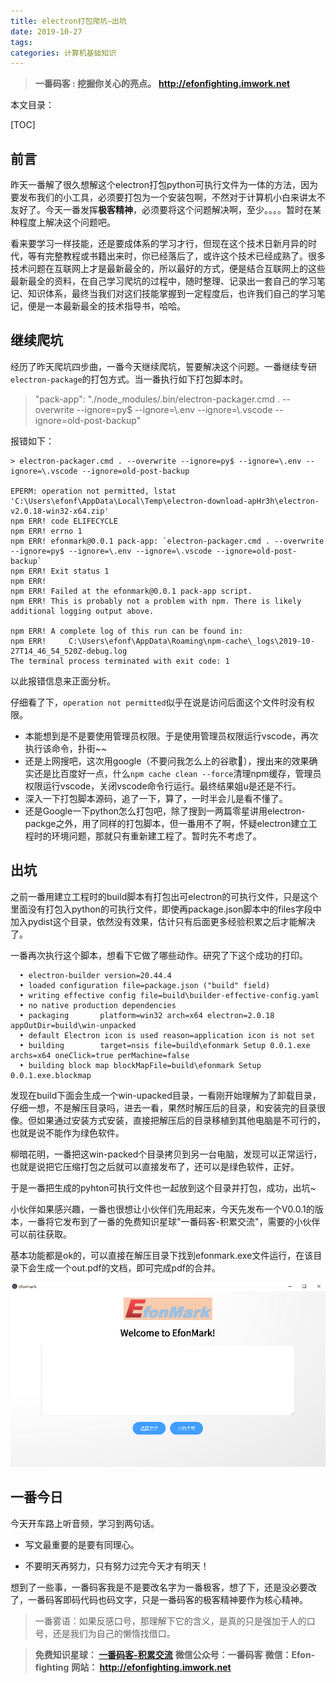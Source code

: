 ```yaml
---
title: electron打包爬坑—出坑
date: 2019-10-27
tags: 
categories: 计算机基础知识
---
```


> **一番码客 : 挖掘你关心的亮点。**
> **http://efonfighting.imwork.net**

本文目录：

[TOC]

## 前言

昨天一番解了很久想解这个electron打包python可执行文件为一体的方法，因为要发布我们的小工具，必须要打包为一个安装包啊，不然对于计算机小白来讲太不友好了。今天一番发挥**极客精神**，必须要将这个问题解决啊，至少。。。。暂时在某种程度上解决这个问题吧。

看来要学习一样技能，还是要成体系的学习才行，但现在这个技术日新月异的时代，等有完整教程或书籍出来时，你已经落后了，或许这个技术已经成熟了。很多技术问题在互联网上才是最新最全的，所以最好的方式，便是结合互联网上的这些最新最全的资料，在自己学习爬坑的过程中，随时整理、记录出一套自己的学习笔记、知识体系，最终当我们对这们技能掌握到一定程度后，也许我们自己的学习笔记，便是一本最新最全的技术指导书，哈哈。

## 继续爬坑

经历了昨天爬坑四步曲，一番今天继续爬坑，誓要解决这个问题。一番继续专研`electron-package`的打包方式。当一番执行如下打包脚本时。

>  "pack-app": "./node_modules/.bin/electron-packager.cmd . --overwrite --ignore=py$ --ignore=\\.env --ignore=\\.vscode --ignore=old-post-backup"

报错如下：

```
> electron-packager.cmd . --overwrite --ignore=py$ --ignore=\.env --ignore=\.vscode --ignore=old-post-backup

EPERM: operation not permitted, lstat 'C:\Users\efonf\AppData\Local\Temp\electron-download-apHr3h\electron-v2.0.18-win32-x64.zip'
npm ERR! code ELIFECYCLE
npm ERR! errno 1
npm ERR! efonmark@0.0.1 pack-app: `electron-packager.cmd . --overwrite --ignore=py$ --ignore=\.env --ignore=\.vscode --ignore=old-post-backup`
npm ERR! Exit status 1
npm ERR! 
npm ERR! Failed at the efonmark@0.0.1 pack-app script.
npm ERR! This is probably not a problem with npm. There is likely additional logging output above.

npm ERR! A complete log of this run can be found in:
npm ERR!     C:\Users\efonf\AppData\Roaming\npm-cache\_logs\2019-10-27T14_46_54_520Z-debug.log
The terminal process terminated with exit code: 1
```

以此报错信息来正面分析。

仔细看了下，`operation not permitted`似乎在说是访问后面这个文件时没有权限。

* 本能想到是不是要使用管理员权限。于是使用管理员权限运行vscode，再次执行该命令，扑街~~
* 还是上网搜吧，这次用google（不要问我怎么上的谷歌🧐），搜出来的效果确实还是比百度好一点，什么`npm cache clean --force`清理npm缓存，管理员权限运行vscode，关闭vscode命令行运行。最终结果姐u是还是不行。
* 深入一下打包脚本源码，追了一下，算了，一时半会儿是看不懂了。
* 还是Google一下python怎么打包吧，除了搜到一两篇零星讲用electron-packge之外，用了同样的打包脚本，但一番用不了啊，怀疑electron建立工程时的环境问题，那就只有重新建工程了。暂时先不考虑了。

## 出坑

之前一番用建立工程时的build脚本有打包出可electron的可执行文件，只是这个里面没有打包入python的可执行文件，即使再package.json脚本中的files字段中加入pydist这个目录，依然没有效果，估计只有后面更多经验积累之后才能解决了。

一番再次执行这个脚本，想看下它做了哪些动作。研究了下这个成功的打印。

```
  • electron-builder version=20.44.4
  • loaded configuration file=package.json ("build" field)
  • writing effective config file=build\builder-effective-config.yaml
  • no native production dependencies
  • packaging       platform=win32 arch=x64 electron=2.0.18 appOutDir=build\win-unpacked
  • default Electron icon is used reason=application icon is not set
  • building        target=nsis file=build\efonmark Setup 0.0.1.exe archs=x64 oneClick=true perMachine=false
  • building block map blockMapFile=build\efonmark Setup 0.0.1.exe.blockmap
```

发现在build下面会生成一个win-upacked目录，一看刚开始理解为了卸载目录，仔细一想，不是解压目录吗，进去一看，果然时解压后的目录，和安装完的目录很像。但如果通过安装方式安装，直接把解压后的目录移植到其他电脑是不可行的，也就是说不能作为绿色软件。

柳暗花明，一番把这win-packed个目录拷贝到另一台电脑，发现可以正常运行，也就是说把它压缩打包之后就可以直接发布了，还可以是绿色软件，正好。

于是一番把生成的pyhton可执行文件也一起放到这个目录并打包，成功，出坑~

小伙伴如果感兴趣，一番也很想让小伙伴们先用起来，今天先发布一个V0.0.1的版本，一番将它发布到了一番的免费知识星球"一番码客-积累交流"，需要的小伙伴可以前往获取。

基本功能都是ok的，可以直接在解压目录下找到efonmark.exe文件运行，在该目录下会生成一个out.pdf的文档，即可完成pdf的合并。

![](2019-10-27-electron打包爬坑-出坑/01.png)

## 一番今日

今天开车路上听音频，学习到两句话。

* 写文最重要的是要有同理心。

* 不要明天再努力，只有努力过完今天才有明天！

想到了一些事，一番码客我是不是要改名字为一番极客，想了下，还是没必要改了，一番码客即码代码也码文字，只是一番码客的极客精神要作为核心精神。

> 一番雾语：如果反感口号，那理解下它的含义，是真的只是强加于人的口号，还是我们为自己的懒惰找借口。



> **免费知识星球： [一番码客-积累交流]([wwww](https://t.zsxq.com/NRVBURr))**
> **微信公众号：一番码客**
> **微信：Efon-fighting**
> **网站： http://efonfighting.imwork.net**